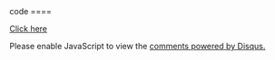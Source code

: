 <script  type="text/javascript">
alert("hello");
</script>
<style>
.container {
width:100%;
background-color:red;
}
</style>
<div style="width:100%">
code
====

<a href="/othercode">Click here </a>
<div>

<div id="disqus_thread"></div>
<script type="text/javascript">

/**
*  RECOMMENDED CONFIGURATION VARIABLES: EDIT AND UNCOMMENT THE SECTION BELOW TO INSERT DYNAMIC VALUES FROM YOUR PLATFORM OR CMS.
*  LEARN WHY DEFINING THESE VARIABLES IS IMPORTANT: https://disqus.com/admin/universalcode/#configuration-variables*/
/*
var disqus_config = function () {
        this.page.url = 'https://khalidansari.github.io';  // Replace PAGE_URL with your page's canonical URL variable
        this.page.identifier = 'khalidansari'; // Replace PAGE_IDENTIFIER with your page's unique identifier variable
};
*/
(function() { // DON'T EDIT BELOW THIS LINE
var d = document, s = d.createElement('script');
s.src = '//https-khalidansari-github-io.disqus.com/embed.js';
s.setAttribute('data-timestamp', +new Date());
(d.head || d.body).appendChild(s);
})();
</script>
<noscript>Please enable JavaScript to view the <a href="https://disqus.com/?ref_noscript">comments powered by Disqus.</a></noscript>
                                
